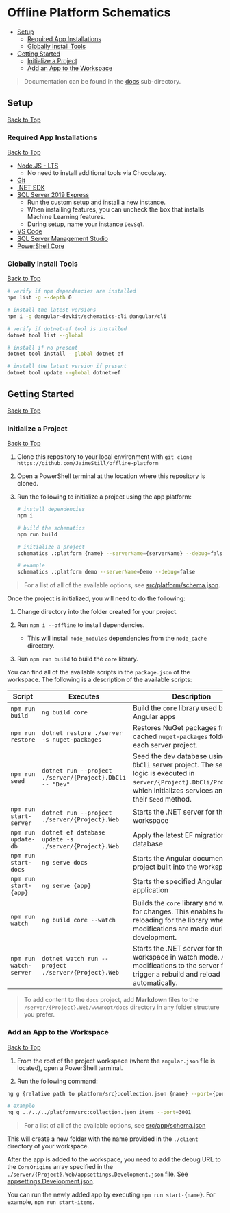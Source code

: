 # Offline Platform Schematics

* [Setup](#setup)
    * [Required App Installations](#required-app-installations)
    * [Globally Install Tools](#globally-install-tools)
* [Getting Started](#getting-started)
    * [Initialize a Project](#initialize-a-project)
    * [Add an App to the Workspace](#add-an-app-to-the-workspace)

> Documentation can be found in the [docs](./docs/readme.md) sub-directory.

## Setup
[Back to Top](#offline-platform-schematics)

### Required App Installations
[Back to Top](#offline-platform-schematics)

* [Node.JS - LTS](https://nodejs.org/en/)
    * No need to install additional tools via Chocolatey.
* [Git](https://git-scm.com/download/win)
* [.NET SDK](https://dotnet.microsoft.com/en-us/download)
* [SQL Server 2019 Express](https://go.microsoft.com/fwlink/?linkid=866658)
    * Run the custom setup and install a new instance.
    * When installing features, you can uncheck the box that installs Machine Learning features.
    * During setup, name your instance `DevSql`.
* [VS Code](https://code.visualstudio.com/docs/?dv=win64user)
* [SQL Server Management Studio](https://docs.microsoft.com/en-us/sql/ssms/download-sql-server-management-studio-ssms?view=sql-server-ver15)
* [PowerShell Core](https://github.com/PowerShell/PowerShell/releases)

### Globally Install Tools
[Back to Top](#offline-platform-schematics)

```bash
# verify if npm dependencies are installed
npm list -g --depth 0

# install the latest versions
npm i -g @angular-devkit/schematics-cli @angular/cli

# verify if dotnet-ef tool is installed
dotnet tool list --global

# install if no present
dotnet tool install --global dotnet-ef

# install the latest version if present
dotnet tool update --global dotnet-ef
```

## Getting Started
[Back to Top](#offline-platform-schematics)

### Initialize a Project
[Back to Top](#offline-platform-schematics)

1. Clone this repository to your local environment with `git clone https://github.com/JaimeStill/offline-platform`

2. Open a PowerShell terminal at the location where this repository is cloned.

3. Run the following to initialize a project using the app platform:

    ```bash
    # install dependencies
    npm i

    # build the schematics
    npm run build

    # initialize a project
    schematics .:platform {name} --serverName={serverName} --debug=false

    # example
    schematics .:platform demo --serverName=Demo --debug=false
    ```

> For a list of all of the available options, see [src/platform/schema.json](./src/platform/schema.json).

Once the project is initialized, you will need to do the following:

1. Change directory into the folder created for your project.

2. Run `npm i --offline` to install dependencies.
    * This will install `node_modules` dependencies from the `node_cache` directory.

3. Run `npm run build` to build the `core` library.

You can find all of the available scripts in the `package.json` of the workspace. The following is a description of the available scripts:

Script | Executes | Description
-------|----------|------------
`npm run build` | `ng build core` | Build the `core` library used by the Angular apps
`npm run restore` | `dotnet restore ./server -s nuget-packages` | Restores NuGet packages from the cached `nuget-packages` folder in each server project.
`npm run seed` | `dotnet run --project ./server/{Project}.DbCli -- "Dev"` | Seed the dev database using the `DbCli` server project. The seeding logic is executed in `server/{Project}.DbCli/Program.cs`, which initializes services and calls their `Seed` method.
`npm run start-server` | `dotnet run --project ./server/{Project}.Web` | Starts the .NET server for the workspace
`npm run update-db` | `dotnet ef database update -s ./server/{Project}.Web` | Apply the latest EF migrations to the database
`npm run start-docs` | `ng serve docs` | Starts the Angular documentation project built into the workspace
`npm run start-{app}` | `ng serve {app}` | Starts the specified Angular application
`npm run watch` | `ng build core --watch` | Builds the `core` library and watches for changes. This enables hot reloading for the library when modifications are made during development.
`npm run watch-server` | `dotnet watch run --project ./server/{Project}.Web` | Starts the .NET server for the workspace in watch mode. Any modifications to the server files will trigger a rebuild and reload automatically.

> To add content to the `docs` project, add **Markdown** files to the `/server/{Project}.Web/wwwroot/docs` directory in any folder structure you prefer.

### Add an App to the Workspace
[Back to Top](#offline-platform-schematics)

1. From the root of the project workspace (where the `angular.json` file is located), open a PowerShell terminal.

2. Run the following command:

```bash
ng g {relative path to platform/src}:collection.json {name} --port={port}

# example
ng g ../../../platform/src:collection.json items --port=3001
```

> For a list of all of the available options, see [src/app/schema.json](./src/app/schema.json)

This will create a new folder with the name provided in the `./client` directory of your workspace.

After the app is added to the workspace, you need to add the debug URL to the `CorsOrigins` array specified in the `./server/{Project}.Web/appsettings.Development.json` file. See [appsettings.Development.json](./src/server/files/__name@classify__.Web/appsettings.Development.json).

You can run the newly added app by executing `npm run start-{name}`. For example, `npm run start-items`.
